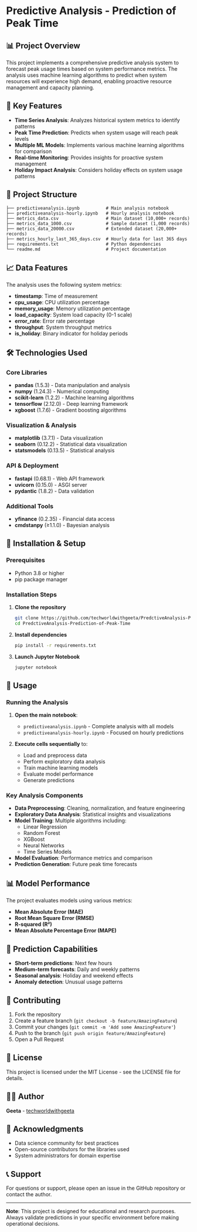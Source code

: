 # Predictive Analysis - Prediction of Peak Time

## 📊 Project Overview

This project implements a comprehensive predictive analysis system to forecast peak usage times based on system performance metrics. The analysis uses machine learning algorithms to predict when system resources will experience high demand, enabling proactive resource management and capacity planning.

## 🎯 Key Features

- **Time Series Analysis**: Analyzes historical system metrics to identify patterns
- **Peak Time Prediction**: Predicts when system usage will reach peak levels
- **Multiple ML Models**: Implements various machine learning algorithms for comparison
- **Real-time Monitoring**: Provides insights for proactive system management
- **Holiday Impact Analysis**: Considers holiday effects on system usage patterns

## 📁 Project Structure

```
├── predictiveanalysis.ipynb          # Main analysis notebook
├── predictiveanalysis-hourly.ipynb   # Hourly analysis notebook
├── metrics_data.csv                  # Main dataset (10,000+ records)
├── metrics_data_1000.csv             # Sample dataset (1,000 records)
├── metrics_data_20000.csv            # Extended dataset (20,000+ records)
├── metrics_hourly_last_365_days.csv  # Hourly data for last 365 days
├── requirements.txt                  # Python dependencies
└── readme.md                         # Project documentation
```

## 📈 Data Features

The analysis uses the following system metrics:

- **timestamp**: Time of measurement
- **cpu_usage**: CPU utilization percentage
- **memory_usage**: Memory utilization percentage
- **load_capacity**: System load capacity (0-1 scale)
- **error_rate**: Error rate percentage
- **throughput**: System throughput metrics
- **is_holiday**: Binary indicator for holiday periods

## 🛠️ Technologies Used

### Core Libraries
- **pandas** (1.5.3) - Data manipulation and analysis
- **numpy** (1.24.3) - Numerical computing
- **scikit-learn** (1.2.2) - Machine learning algorithms
- **tensorflow** (2.12.0) - Deep learning framework
- **xgboost** (1.7.6) - Gradient boosting algorithms

### Visualization & Analysis
- **matplotlib** (3.7.1) - Data visualization
- **seaborn** (0.12.2) - Statistical data visualization
- **statsmodels** (0.13.5) - Statistical analysis

### API & Deployment
- **fastapi** (0.68.1) - Web API framework
- **uvicorn** (0.15.0) - ASGI server
- **pydantic** (1.8.2) - Data validation

### Additional Tools
- **yfinance** (0.2.35) - Financial data access
- **cmdstanpy** (≥1.1.0) - Bayesian analysis

## 🚀 Installation & Setup

### Prerequisites
- Python 3.8 or higher
- pip package manager

### Installation Steps

1. **Clone the repository**
   ```bash
   git clone https://github.com/techworldwithgeeta/PredctiveAnalysis-Prediction-of-Peak-Time.git
   cd PredctiveAnalysis-Prediction-of-Peak-Time
   ```

2. **Install dependencies**
   ```bash
   pip install -r requirements.txt
   ```

3. **Launch Jupyter Notebook**
   ```bash
   jupyter notebook
   ```

## 📖 Usage

### Running the Analysis

1. **Open the main notebook**:
   - `predictiveanalysis.ipynb` - Complete analysis with all models
   - `predictiveanalysis-hourly.ipynb` - Focused on hourly predictions

2. **Execute cells sequentially** to:
   - Load and preprocess data
   - Perform exploratory data analysis
   - Train machine learning models
   - Evaluate model performance
   - Generate predictions

### Key Analysis Components

- **Data Preprocessing**: Cleaning, normalization, and feature engineering
- **Exploratory Data Analysis**: Statistical insights and visualizations
- **Model Training**: Multiple algorithms including:
  - Linear Regression
  - Random Forest
  - XGBoost
  - Neural Networks
  - Time Series Models
- **Model Evaluation**: Performance metrics and comparison
- **Prediction Generation**: Future peak time forecasts

## 📊 Model Performance

The project evaluates models using various metrics:
- **Mean Absolute Error (MAE)**
- **Root Mean Square Error (RMSE)**
- **R-squared (R²)**
- **Mean Absolute Percentage Error (MAPE)**

## 🔮 Prediction Capabilities

- **Short-term predictions**: Next few hours
- **Medium-term forecasts**: Daily and weekly patterns
- **Seasonal analysis**: Holiday and weekend effects
- **Anomaly detection**: Unusual usage patterns

## 🤝 Contributing

1. Fork the repository
2. Create a feature branch (`git checkout -b feature/AmazingFeature`)
3. Commit your changes (`git commit -m 'Add some AmazingFeature'`)
4. Push to the branch (`git push origin feature/AmazingFeature`)
5. Open a Pull Request

## 📝 License

This project is licensed under the MIT License - see the LICENSE file for details.

## 👨‍💻 Author

**Geeta** - [techworldwithgeeta](https://github.com/techworldwithgeeta)

## 🙏 Acknowledgments

- Data science community for best practices
- Open-source contributors for the libraries used
- System administrators for domain expertise

## 📞 Support

For questions or support, please open an issue in the GitHub repository or contact the author.

---

**Note**: This project is designed for educational and research purposes. Always validate predictions in your specific environment before making operational decisions.

 
